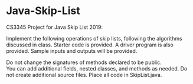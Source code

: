 # Java-Skip-List
CS3345 Project for Java Skip List 2019: 

Implement the following operations of skip lists, following the
algorithms discussed in class. Starter code is provided.  A driver program is also provided.
Sample inputs and outputs will be provided.

Do not change the signatures of methods declared to be public.  
You can add additional fields, nested classes, and methods as needed.
Do not create additional source files.  Place all code in SkipList.java.
